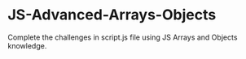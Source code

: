 # JS-Advanced-Arrays-Objects

Complete the challenges in script.js file using JS Arrays and Objects knowledge.
